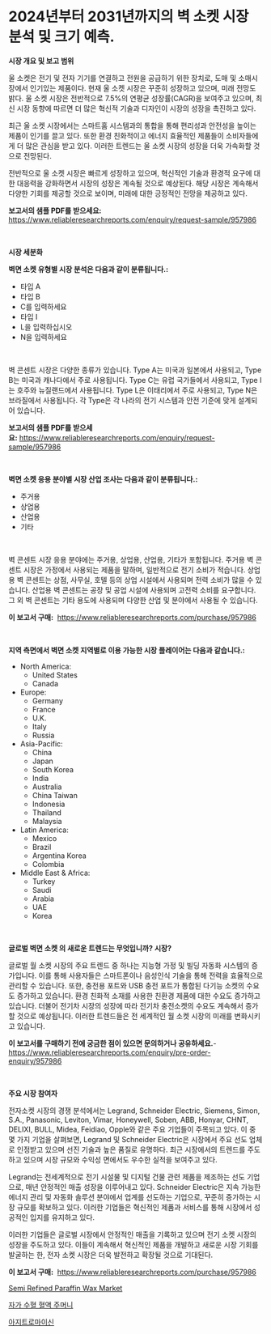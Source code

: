 <p><h1>2024년부터 2031년까지의 벽 소켓 시장 분석 및 크기 예측.</h1></p><p><strong>시장 개요 및 보고 범위</strong></p>
<p><p>울 소켓은 전기 및 전자 기기를 연결하고 전원을 공급하기 위한 장치로, 도매 및 소매시장에서 인기있는 제품이다. 현재 울 소켓 시장은 꾸준히 성장하고 있으며, 미래 전망도 밝다. 울 소켓 시장은 전반적으로 7.5%의 연평균 성장률(CAGR)을 보여주고 있으며, 최신 시장 동향에 따르면 더 많은 혁신적 기술과 디자인이 시장의 성장을 촉진하고 있다. </p><p>최근 울 소켓 시장에서는 스마트홈 시스템과의 통합을 통해 편리성과 안전성을 높이는 제품이 인기를 끌고 있다. 또한 환경 친화적이고 에너지 효율적인 제품들이 소비자들에게 더 많은 관심을 받고 있다. 이러한 트렌드는 울 소켓 시장의 성장을 더욱 가속화할 것으로 전망된다.</p><p>전반적으로 울 소켓 시장은 빠르게 성장하고 있으며, 혁신적인 기술과 환경적 요구에 대한 대응력을 강화하면서 시장의 성장은 계속될 것으로 예상된다. 해당 시장은 계속해서 다양한 기회를 제공할 것으로 보이며, 미래에 대한 긍정적인 전망을 제공하고 있다.</p></p>
<p><strong>보고서의 샘플 PDF를 받으세요:</strong> <a href="https://www.reliableresearchreports.com/enquiry/request-sample/957986">https://www.reliableresearchreports.com/enquiry/request-sample/957986</a></p>
<p>&nbsp;</p>
<p><strong>시장 세분화</strong></p>
<p><strong>벽면 소켓 유형별 시장 분석은 다음과 같이 분류됩니다.:</strong></p>
<p><ul><li>타입 A</li><li>타입 B</li><li>C를 입력하세요</li><li>타입 I</li><li>L을 입력하십시오</li><li>N을 입력하세요</li></ul></p>
<p>&nbsp;</p>
<p><p>벽 콘센트 시장은 다양한 종류가 있습니다. Type A는 미국과 일본에서 사용되고, Type B는 미국과 캐나다에서 주로 사용됩니다. Type C는 유럽 국가들에서 사용되고, Type I는 호주와 뉴질랜드에서 사용됩니다. Type L은 이태리에서 주로 사용되고, Type N은 브라질에서 사용됩니다. 각 Type은 각 나라의 전기 시스템과 안전 기준에 맞게 설계되어 있습니다.</p></p>
<p><strong>보고서의 샘플 PDF를 받으세요:</strong>&nbsp;<a href="https://www.reliableresearchreports.com/enquiry/request-sample/957986">https://www.reliableresearchreports.com/enquiry/request-sample/957986</a></p>
<p>&nbsp;</p>
<p><strong> 벽면 소켓 응용 분야별 시장 산업 조사는 다음과 같이 분류됩니다.:</strong></p>
<p><ul><li>주거용</li><li>상업용</li><li>산업용</li><li>기타</li></ul></p>
<p>&nbsp;</p>
<p><p>벽 콘센트 시장 응용 분야에는 주거용, 상업용, 산업용, 기타가 포함됩니다. 주거용 벽 콘센트 시장은 가정에서 사용되는 제품을 말하며, 일반적으로 전기 소비가 적습니다. 상업용 벽 콘센트는 상점, 사무실, 호텔 등의 상업 시설에서 사용되며 전력 소비가 많을 수 있습니다. 산업용 벽 콘센트는 공장 및 공업 시설에 사용되며 고전력 소비를 요구합니다. 그 외 벽 콘센트는 기타 용도에 사용되며 다양한 산업 및 분야에서 사용될 수 있습니다.</p></p>
<p><strong>이 보고서 구매:</strong>&nbsp; <a href="https://www.reliableresearchreports.com/purchase/957986">https://www.reliableresearchreports.com/purchase/957986</a></p>
<p>&nbsp;</p>
<p><strong>지역 측면에서 벽면 소켓 지역별로 이용 가능한 시장 플레이어는 다음과 같습니다.:</strong></p>
<p><ul>
    <li>
        North America:
        <ul>
            <li>United States</li>
            <li>Canada</li>
        </ul>
    </li>
    <li>
        Europe:
        <ul>
            <li>Germany</li>
            <li>France</li>
            <li>U.K.</li>
            <li>Italy</li>
            <li>Russia</li>
        </ul>
    </li>
    <li>
        Asia-Pacific:
        <ul>
            <li>China</li>
            <li>Japan</li>
            <li>South Korea</li>
            <li>India</li>
            <li>Australia</li>
            <li>China Taiwan</li>
            <li>Indonesia</li>
            <li>Thailand</li>
            <li>Malaysia</li>
        </ul>
    </li>
    <li>
        Latin America:
        <ul>
            <li>Mexico</li>
            <li>Brazil</li>
            <li>Argentina Korea</li>
            <li>Colombia</li>
        </ul>
    </li>
    <li>
        Middle East & Africa:
        <ul>
            <li>Turkey</li>
            <li>Saudi</li>
            <li>Arabia</li>
            <li>UAE</li>
            <li>Korea</li>
        </ul>
    </li>
    </ul></p>
<p>&nbsp;</p>
<p><strong>글로벌 벽면 소켓 의 새로운 트렌드는 무엇입니까? 시장?</strong></p>
<p><p>글로벌 월 소켓 시장의 주요 트렌드 중 하나는 지능형 가정 및 빌딩 자동화 시스템의 증가입니다. 이를 통해 사용자들은 스마트폰이나 음성인식 기술을 통해 전력을 효율적으로 관리할 수 있습니다. 또한, 충전용 포트와 USB 충전 포트가 통합된 다기능 소켓의 수요도 증가하고 있습니다. 환경 친화적 소재를 사용한 친환경 제품에 대한 수요도 증가하고 있습니다. 더불어 전기차 시장의 성장에 따라 전기차 충전소켓의 수요도 계속해서 증가할 것으로 예상됩니다. 이러한 트렌드들은 전 세계적인 월 소켓 시장의 미래를 변화시키고 있습니다.</p></p>
<p><strong>이 보고서를 구매하기 전에 궁금한 점이 있으면 문의하거나 공유하세요.</strong>- <a href="https://www.reliableresearchreports.com/enquiry/pre-order-enquiry/957986">https://www.reliableresearchreports.com/enquiry/pre-order-enquiry/957986</a></p>
<p>&nbsp;</p>
<p><strong>주요 시장 참여자</strong></p>
<p><p>전자소켓 시장의 경쟁 분석에서는 Legrand, Schneider Electric, Siemens, Simon, S.A., Panasonic, Leviton, Vimar, Honeywell, Soben, ABB, Honyar, CHNT, DELIXI, BULL, Midea, Feidiao, Opple와 같은 주요 기업들이 주목되고 있다. 이 중 몇 가지 기업을 살펴보면, Legrand 및 Schneider Electric은 시장에서 주요 선도 업체로 인정받고 있으며 선진 기술과 높은 품질로 유명하다. 최근 시장에서의 트렌드를 주도하고 있으며 시장 규모와 수익성 면에서도 우수한 실적을 보여주고 있다.</p><p>Legrand는 전세계적으로 전기 시설물 및 디지털 건물 관련 제품을 제조하는 선도 기업으로, 매년 안정적인 매출 성장을 이루어내고 있다. Schneider Electric은 지속 가능한 에너지 관리 및 자동화 솔루션 분야에서 업계를 선도하는 기업으로, 꾸준히 증가하는 시장 규모를 확보하고 있다. 이러한 기업들은 혁신적인 제품과 서비스를 통해 시장에서 성공적인 입지를 유지하고 있다. </p><p>이러한 기업들은 글로벌 시장에서 안정적인 매출을 기록하고 있으며 전기 소켓 시장의 성장을 주도하고 있다. 이들이 계속해서 혁신적인 제품을 개발하고 새로운 시장 기회를 발굴하는 한, 전자 소켓 시장은 더욱 발전하고 확장될 것으로 기대된다.</p></p>
<p><strong>이 보고서 구매:</strong>&nbsp;&nbsp;<a href="https://www.reliableresearchreports.com/purchase/957986">https://www.reliableresearchreports.com/purchase/957986</a></p>
<p><p><a href="https://funky-papaya-cf4.notion.site/Semi-Refined-Paraffin-Wax-Market-Size-2024-2031-Global-Industrial-Analysis-Key-Geographical-Regio-6e50cf78988c49e5b7f456d78173b641">Semi Refined Paraffin Wax Market</a></p><p><a href="https://medium.com/@verniemorar2023/%EC%9E%90%EA%B0%80-%EC%88%98%ED%98%88-%ED%98%88%EC%95%A1-%EA%B0%80%EB%B0%A9-%EC%8B%9C%EC%9E%A5%EC%9D%98-%EA%B7%9C%EB%AA%A8%EB%8A%94-%EA%B8%80%EB%A1%9C%EB%B2%8C-%EC%82%B0%EC%97%85%EC%97%90%EC%84%9C-%EC%B5%9C%EC%A0%81%EC%9D%98-%EB%A7%88%EC%BC%80%ED%8C%85-%EC%B1%84%EB%84%90%EC%9D%84-%EB%B3%B4%EC%97%AC%EC%A4%8D%EB%8B%88%EB%8B%A4-4552df4be5a0">자가 수혈 혈액 주머니</a></p><p><a href="https://medium.com/@evo032/%EC%95%84%EC%A7%80%ED%8A%B8%EB%A1%9C%EB%A7%88%EC%9D%B4%EC%8B%A0-%EC%8B%9C%EC%9E%A5-%EB%B3%B4%EA%B3%A0%EC%84%9C%EB%8A%94-%EC%9D%B4-%EC%8B%9C%EC%9E%A5%EC%9D%98-%EC%B5%9C%EC%8B%A0-%ED%8A%B8%EB%A0%8C%EB%93%9C%EC%99%80-%EC%84%B1%EC%9E%A5-%EA%B8%B0%ED%9A%8C%EB%A5%BC-%EB%B3%B4%EC%97%AC%EC%A4%8D%EB%8B%88%EB%8B%A4-5ee041f915c8">아지트로마이신</a></p></p>
